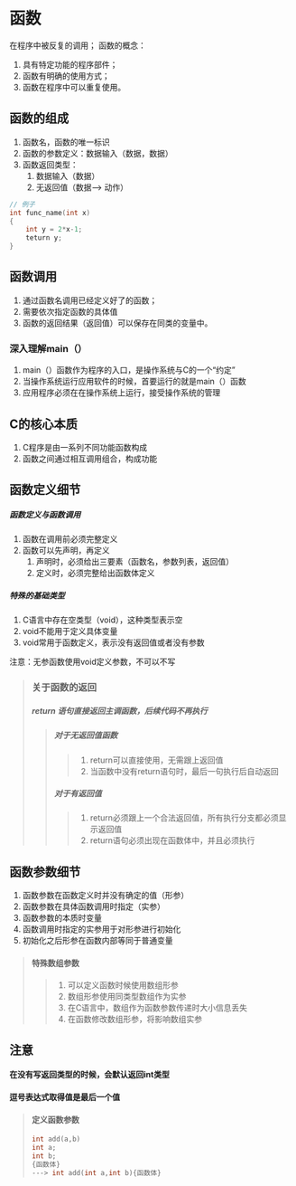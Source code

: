 <!--
 *                        _oo0oo_
 *                       o8888888o
 *                       88" . "88
 *                       (| -_- |)
 *                       0\  =  /0
 *                     ___/`---'\___
 *                   .' \\|     |// '.
 *                  / \\|||  :  |||// \
 *                 / _||||| -:- |||||- \
 *                |   | \\\  - /// |   |
 *                | \_|  ''\---/''  |_/ |
 *                \  .-\__  '-'  ___/-. /
 *              ___'. .'  /--.--\  `. .'___
 *           ."" '<  `.___\_<|>_/___.' >' "".
 *          | | :  `- \`.;`\ _ /`;.`/ - ` : | |
 *          \  \ `_.   \_ __\ /__ _/   .-` /  /
 *      =====`-.____`.___ \_____/___.-`___.-'=====
 *                        `=---='
 * 
 * 
 *      ~~~~~~~~~~~~~~~~~~~~~~~~~~~~~~~~~~~~~~~~~~~
 * 
 *            佛祖保佑       永不宕机     永无BUG
 * 
 *        佛曰:  
 *                写字楼里写字间，写字间里程序员；  
 *                程序人员写程序，又拿程序换酒钱。  
 *                酒醒只在网上坐，酒醉还来网下眠；  
 *                酒醉酒醒日复日，网上网下年复年。  
 *                但愿老死电脑间，不愿鞠躬老板前；  
 *                奔驰宝马贵者趣，公交自行程序员。  
 *                别人笑我忒疯癫，我笑自己命太贱；  
 *                不见满街漂亮妹，哪个归得程序员？
 -->

# 函数

在程序中被反复的调用；
函数的概念：

1. 具有特定功能的程序部件；
2. 函数有明确的使用方式；
3. 函数在程序中可以重复使用。

## 函数的组成

1. 函数名，函数的唯一标识
2. 函数的参数定义：数据输入（数据，数据）
3. 函数返回类型：
   1. 数据输入（数据）
   2. 无返回值（数据--> 动作）

```c
// 例子
int func_name(int x)
{
    int y = 2*x-1;
    teturn y;
}
```

## 函数调用

1. 通过函数名调用已经定义好了的函数；
2. 需要依次指定函数的具体值
3. 函数的返回结果（返回值）可以保存在同类的变量中。

### 深入理解main（）

1. main（）函数作为程序的入口，是操作系统与C的一个“约定”
2. 当操作系统运行应用软件的时候，首要运行的就是main（）函数
3. 应用程序必须在在操作系统上运行，接受操作系统的管理

## C的核心本质

1. C程序是由一系列不同功能函数构成
2. 函数之间通过相互调用组合，构成功能

## 函数定义细节

##### 函数定义与函数调用

1. 函数在调用前必须完整定义
2. 函数可以先声明，再定义
   1. 声明时，必须给出三要素（函数名，参数列表，返回值）
   2. 定义时，必须完整给出函数体定义

##### 特殊的基础类型

1. C语言中存在空类型（void），这种类型表示空
2. void不能用于定义具体变量
3. void常用于函数定义，表示没有返回值或者没有参数

注意：无参函数使用void定义参数，不可以不写

> ### 关于函数的返回
>
> ##### return 语句直接返回主调函数，后续代码不再执行
>
>> ##### 对于无返回值函数
>>
>>> 1. return可以直接使用，无需跟上返回值
>>> 2. 当函数中没有return语句时，最后一句执行后自动返回
>>>
>>##### 对于有返回值
>>
>>> 1. return必须跟上一个合法返回值，所有执行分支都必须显示返回值
>>> 2. return语句必须出现在函数体中，并且必须执行

## 函数参数细节

1. 函数参数在函数定义时并没有确定的值（形参）
2. 函数参数在具体函数调用时指定（实参）
3. 函数参数的本质时变量
4. 函数调用时指定的实参用于对形参进行初始化
5. 初始化之后形参在函数内部等同于普通变量

> #### 特殊数组参数
>
>> 1. 可以定义函数时候使用数组形参
>> 2. 数组形参使用同类型数组作为实参
>> 3. 在C语言中，数组作为函数参数传递时大小信息丢失
>> 4. 在函数修改数组形参，将影响数组实参

## 注意

#### 在没有写返回类型的时候，会默认返回int类型
#### 逗号表达式取得值是最后一个值
> #### 定义函数参数
> ```C
> int add(a,b)
> int a;
> int b;
> {函数体}
> ---> int add(int a,int b){函数体}
> ```
